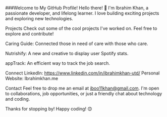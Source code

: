 ###Welcome to My GitHub Profile!
Hello there! 👋 I'm Ibrahim Khan, a passionate developer, and lifelong learner. I love building exciting projects and exploring new technologies.

Projects
Check out some of the cool projects I've worked on. Feel free to explore and contribute!

Caring Guide: Connected those in need of care with those who care.

Nutrishify: A new and creative to display user Spotify stats.

appTrack: An efficient way to track the job search.

Connect
LinkedIn: https://www.linkedin.com/in/ibrahimkhan-utd/
Personal Website: Ibrahimkhan.me

Contact
Feel free to drop me an email at iboo11khan@gmail.com. I'm open to collaborations, job opportunities, or just a friendly chat about technology and coding.

Thanks for stopping by! Happy coding! 😊
